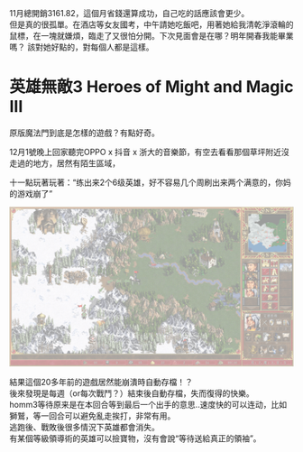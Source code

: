 <!-- ex_nolevel -->

11月總開銷3161.82，這個月省錢還算成功，自己吃的話應該會更少。  
但是真的很孤單。在酒店等女友國考，中午請她吃飯吧，用著她給我清乾淨滾輪的鼠標，在一塊就嫌煩，臨走了又很怕分開。下次見面會是在哪？明年開春我能畢業嗎？
該對她好點的，對每個人都是這樣。

# 英雄無敵3 Heroes of Might and Magic III
原版魔法門到底是怎樣的遊戲？有點好奇。

12月1號晚上回家聽完OPPO x 抖音 x 浙大的音樂節，有空去看看那個草坪附近沒走過的地方，居然有陌生區域，

十一點玩著玩著：“练出来2个6级英雄，好不容易几个周刷出来两个满意的，你妈的游戏崩了”

![](/assets/练出来2个6级英雄，好不容易几个周刷出来两个满意的，你妈的游戏崩了.png)

結果這個20多年前的遊戲居然能崩潰時自動存檔！？  
後來發現是每週（or每次戰鬥？）結束後自動存檔，失而復得的快樂。  
homm3等待原来是在本回合等到最后一个出手的意思..速度快的可以连动，比如獅鷲，等一回合可以避免亂走挨打，非常有用。  
逃跑後、戰敗後很多情況下英雄都會消失。  
有某個等級領導術的英雄可以撿寶物，沒有會說“等待送給真正的領袖”。